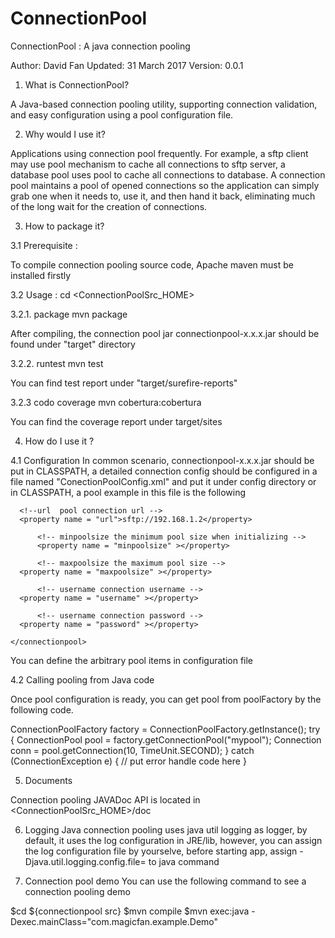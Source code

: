 # ConnectionPool
ConnectionPool : A java connection pooling

Author: David Fan
Updated: 31 March 2017
Version: 0.0.1

1. What is ConnectionPool?

A Java-based connection pooling utility, supporting connection validation, and easy configuration using a pool configuration file.

2. Why would I use it?

Applications using connection pool frequently. For example, a sftp client may use pool mechanism to cache all connections to sftp server, a database pool uses pool to cache all connections to database. A connection pool maintains a pool of opened connections so the application can simply grab one when it needs to, use it, and then hand it back, eliminating much of the long wait for the creation of connections.

3. How to package it?

3.1 Prerequisite :

To compile connection pooling source code, Apache maven must be installed firstly

3.2 Usage :
cd <ConnectionPoolSrc_HOME>

3.2.1. package
mvn package

After compiling, the connection pool jar connectionpool-x.x.x.jar should be found under "target" directory

3.2.2. runtest
mvn test

You can find test report under "target/surefire-reports"

3.2.3 codo coverage
mvn cobertura:cobertura

You can find the coverage report under target/sites

4. How do I use it ?

4.1 Configuration 
In common scenario,  connectionpool-x.x.x.jar should be put in CLASSPATH, a detailed connection config should be configured in a file named "ConectionPoolConfig.xml" and put it under config directory or in CLASSPATH, a pool example in this file is the following

<?xml version="1.0" encoding="UTF-8"?> 
<connectionpools>
        <!-- pool name -->
	<connectionpool name = "mypool" >

 	  <!--url  pool connection url -->
	  <property name = "url">sftp://192.168.1.2</property>

          <!-- minpoolsize the minimum pool size when initializing -->
          <property name = "minpoolsize" ></property>

          <!-- maxpoolsize the maximum pool size -->
	  <property name = "maxpoolsize" ></property>

          <!-- username connection username -->
	  <property name = "username" ></property>

          <!-- username connection password -->
	  <property name = "password" ></property>

	</connectionpool>
</connectionpools>

You can define the arbitrary pool items in configuration file

4.2 Calling pooling from Java code

Once pool configuration is ready, you can get pool from poolFactory by the following code.

ConnectionPoolFactory factory = ConnectionPoolFactory.getInstance();
try {
   ConnectionPool pool = factory.getConnectionPool("mypool");
   Connection conn = pool.getConnection(10, TimeUnit.SECOND);
} catch (ConnectionException e) {
   // put error handle code here
}

5. Documents

Connection pooling JAVADoc API is located in <ConnectionPoolSrc_HOME>/doc

6. Logging
Java connection pooling uses java util logging as logger, by default, it uses the log configuration in JRE/lib, however, you can assign the log configuration file by yourselve, before starting app, assign -Djava.util.logging.config.file=<log config file path> to java command

7. Connection pool demo
You can use the following command to see a connection pooling demo

$cd ${connectionpool src}
$mvn compile
$mvn exec:java -Dexec.mainClass="com.magicfan.example.Demo"

